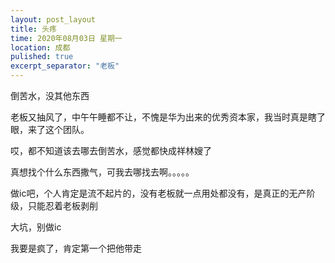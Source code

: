 ```yaml
---
layout: post_layout
title: 头疼
time: 2020年08月03日 星期一
location: 成都
pulished: true
excerpt_separator: "老板"
---
```


倒苦水，没其他东西

老板又抽风了，中午午睡都不让，不愧是华为出来的优秀资本家，我当时真是瞎了眼，来了这个团队。

哎，都不知道该去哪去倒苦水，感觉都快成祥林嫂了

真想找个什么东西撒气，可我去哪找去啊。。。。。

做ic吧，个人肯定是流不起片的，没有老板就一点用处都没有，是真正的无产阶级，只能忍着老板剥削

大坑，别做ic

我要是疯了，肯定第一个把他带走
